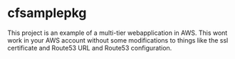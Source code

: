 # cfsamplepkg

This project is an example of a multi-tier webapplication in AWS.  This wont work in your AWS account without some modifications to things like the ssl certificate and Route53 URL and Route53 configuration.


